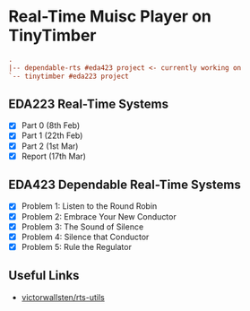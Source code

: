 # Real-Time Muisc Player on TinyTimber

```ini
.
|-- dependable-rts #eda423 project <- currently working on
`-- tinytimber #eda223 project
```

## EDA223 Real-Time Systems

- [x] Part 0 (8th Feb)
- [x] Part 1 (22th Feb)
- [x] Part 2 (1st Mar)
- [x] Report (17th Mar)

## EDA423 Dependable Real-Time Systems

- [x] Problem 1: Listen to the Round Robin <p1>
- [x] Problem 2: Embrace Your New Conductor <p2>
- [x] Problem 3: The Sound of Silence <p3>
- [x] Problem 4: Silence that Conductor <p3>
- [x] Problem 5: Rule the Regulator <p5>

## Useful Links

* [victorwallsten/rts-utils](https://github.com/victorwallsten/rts-utils)
